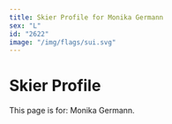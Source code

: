 ```yaml
---
title: Skier Profile for Monika Germann
sex: "L"
id: "2622"
image: "/img/flags/sui.svg" 
---
```


# Skier Profile

This page is for: Monika Germann.
    
